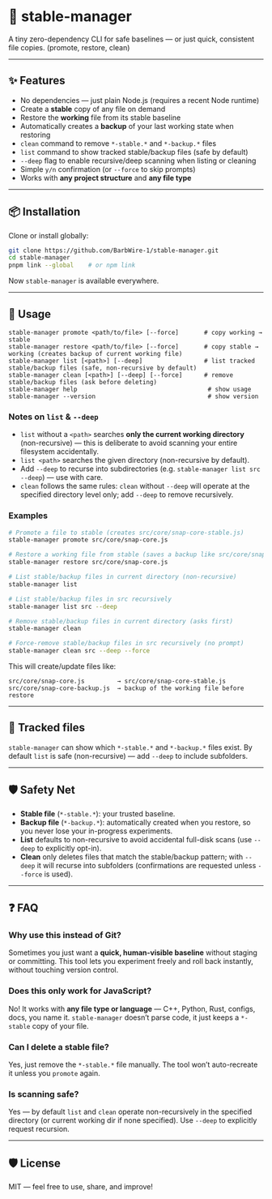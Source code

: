 
# 📘 stable-manager


A tiny zero-dependency CLI for safe baselines — or just quick, consistent file copies.
(promote, restore, clean)

---

## ✨ Features
- No dependencies — just plain Node.js (requires a recent Node runtime)
- Create a **stable** copy of any file on demand
- Restore the **working** file from its stable baseline
- Automatically creates a **backup** of your last working state when restoring
- `clean` command to remove `*-stable.*` and `*-backup.*` files
- `list` command to show tracked stable/backup files (safe by default)
- `--deep` flag to enable recursive/deep scanning when listing or cleaning
- Simple `y/n` confirmation (or `--force` to skip prompts)
- Works with **any project structure** and **any file type**

---

## 📦 Installation

Clone or install globally:

```sh
git clone https://github.com/BarbWire-1/stable-manager.git
cd stable-manager
pnpm link --global    # or npm link
```

Now `stable-manager` is available everywhere.

---

## 🚀 Usage

```
stable-manager promote <path/to/file> [--force]       # copy working → stable
stable-manager restore <path/to/file> [--force]       # copy stable → working (creates backup of current working file)
stable-manager list [<path>] [--deep]                 # list tracked stable/backup files (safe, non-recursive by default)
stable-manager clean [<path>] [--deep] [--force]      # remove stable/backup files (ask before deleting)
stable-manager help                                    # show usage
stable-manager --version                               # show version
```

### Notes on `list` & `--deep`
- `list` without a `<path>` searches **only the current working directory** (non-recursive) — this is deliberate to avoid scanning your entire filesystem accidentally.
- `list <path>` searches the given directory (non-recursive by default).
- Add `--deep` to recurse into subdirectories (e.g. `stable-manager list src --deep`) — use with care.
- `clean` follows the same rules: `clean` without `--deep` will operate at the specified directory level only; add `--deep` to remove recursively.

### Examples

```sh
# Promote a file to stable (creates src/core/snap-core-stable.js)
stable-manager promote src/core/snap-core.js

# Restore a working file from stable (saves a backup like src/core/snap-core-backup.js)
stable-manager restore src/core/snap-core.js

# List stable/backup files in current directory (non-recursive)
stable-manager list

# List stable/backup files in src recursively
stable-manager list src --deep

# Remove stable/backup files in current directory (asks first)
stable-manager clean

# Force-remove stable/backup files in src recursively (no prompt)
stable-manager clean src --deep --force
```

This will create/update files like:

```
src/core/snap-core.js         → src/core/snap-core-stable.js
src/core/snap-core-backup.js  → backup of the working file before restore
```

---

## 📂 Tracked files

`stable-manager` can show which `*-stable.*` and `*-backup.*` files exist.
By default `list` is safe (non-recursive) — add `--deep` to include subfolders.

---

## 🛡️ Safety Net

- **Stable file** (`*-stable.*`): your trusted baseline.
- **Backup file** (`*-backup.*`): automatically created when you restore, so you never lose your in-progress experiments.
- **List** defaults to non-recursive to avoid accidental full-disk scans (use `--deep` to explicitly opt-in).
- **Clean** only deletes files that match the stable/backup pattern; with `--deep` it will recurse into subfolders (confirmations are requested unless `--force` is used).

---

## ❓ FAQ

### Why use this instead of Git?
Sometimes you just want a **quick, human-visible baseline** without staging or committing.
This tool lets you experiment freely and roll back instantly, without touching version control.

### Does this only work for JavaScript?
No! It works with **any file type or language** — C++, Python, Rust, configs, docs, you name it.
`stable-manager` doesn’t parse code, it just keeps a `*-stable` copy of your file.

### Can I delete a stable file?
Yes, just remove the `*-stable.*` file manually. The tool won’t auto-recreate it unless you `promote` again.

### Is scanning safe?
Yes — by default `list` and `clean` operate non-recursively in the specified directory (or current working dir if none specified). Use `--deep` to explicitly request recursion.

---

## 🛡️ License

MIT — feel free to use, share, and improve!
